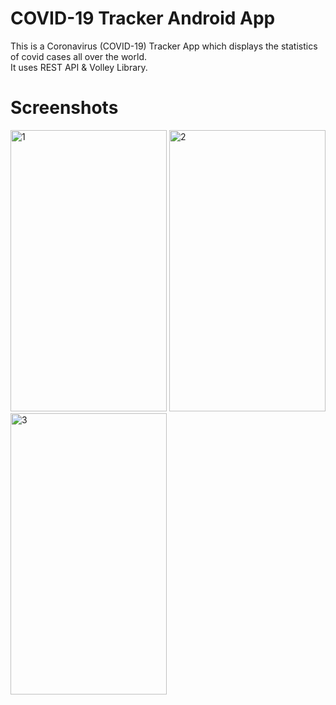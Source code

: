 # COVID-19 Tracker Android App 
This is a Coronavirus (COVID-19) Tracker App which displays the statistics of covid cases all over the world. <br />
It uses REST API & Volley Library.

# Screenshots 
<p>
<img src='https://github.com/shreya28302/Covid19Tracker/blob/master/screenshots/Image1.jpeg' alt='1' width='250px' height='450px'>
<img src='https://github.com/shreya28302/Covid19Tracker/blob/master/screenshots/Image2.jpeg' alt='2' width='250px' height='450px'>
<img src='https://github.com/shreya28302/Covid19Tracker/blob/master/screenshots/Image3.jpeg' alt='3' width='250px' height='450px'>
</p>



